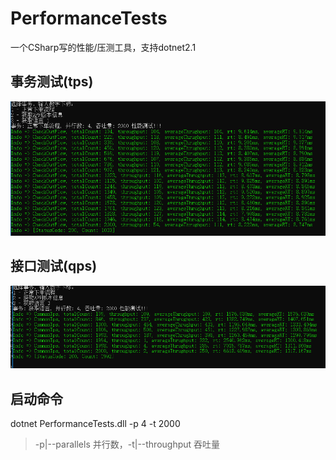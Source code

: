 # PerformanceTests
一个CSharp写的性能/压测工具，支持dotnet2.1

## 事务测试(tps)
![](tps.png)

## 接口测试(qps)
![](qps.png)

## 启动命令
dotnet PerformanceTests.dll -p 4 -t 2000
>-p|--parallels 并行数，-t|--throughput 吞吐量

